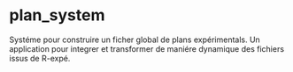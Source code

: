 # plan_system
Systéme pour construire un ficher global de plans expérimentals. Un application pour integrer et transformer de maniére dynamique des fichiers issus de R-expé.

